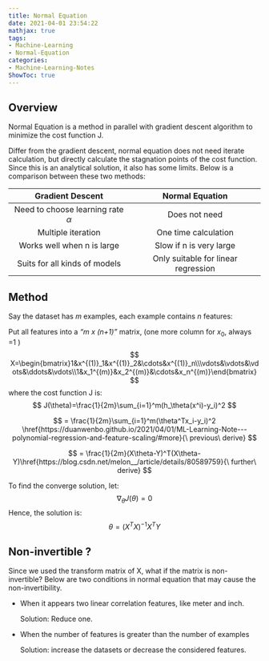 ```yaml
---
title: Normal Equation
date: 2021-04-01 23:54:22
mathjax: true
tags:
- Machine-Learning
- Normal-Equation
categories:
- Machine-Learning-Notes
ShowToc: true
---
```


## Overview

Normal Equation is a method in parallel with gradient descent algorithm to minimize the cost function J.
<!--more-->

Differ from the gradient descent, normal equation does not need  iterate calculation, but directly calculate the stagnation points of the cost function. Since this is an analytical solution, it also has some  limits. Below is a comparison between these two methods:

|           Gradient Descent            |           Normal Equation           |
| :-----------------------------------: | :---------------------------------: |
| Need to choose learning rate $\alpha$ |            Does not need            |
|          Multiple iteration           |        One time calculation         |
|      Works well when n is large       |       Slow if n is very large       |
|     Suits for all kinds of models     | Only suitable for linear regression |



## Method

Say the dataset has *m* examples, each example contains *n* features:

Put all features into a *“m x (n+1)”* matrix, (one more column for $x_0$, always =1 )
$$
X=\begin{bmatrix}1&x^{(1)}_1&x^{(1)}_2&\cdots&x^{(1)}_n\\\vdots&\vdots&\vdots&\ddots&\vdots\\1&x_1^{(m)}&x_2^{(m)}&\cdots&x_n^{(m)}\end{bmatrix}
$$
where the cost function J is:
$$
J(\theta)=\frac{1}{2m}\sum_{i=1}^m(h_\theta(x^i)-y_i)^2
$$

$$
= \frac{1}{2m}\sum_{i=1}^m(\theta^Tx_i-y_i)^2 \href{https://duanwenbo.github.io/2021/04/01/ML-Learning-Note---polynomial-regression-and-feature-scaling/#more}{\ previous\ derive}
$$

$$
= \frac{1}{2m}(X\theta-Y)^T(X\theta-Y)\href{https://blog.csdn.net/melon__/article/details/80589759}{\ further\ derive}
$$

To find the converge solution, let:
$$
\nabla_{\theta}J(\theta)=0
$$
Hence, the solution is:
$$
\theta=(X^TX)^{-1}X^TY
$$

## Non-invertible ?

Since we used the  transform matrix of X, what if the matrix is non-invertible? Below are  two conditions in normal equation that may cause the non-invertibility.

- When it appears two linear correlation features, like meter and inch.

  Solution: Reduce one.

- When the number of features is greater than the number of examples

  Solution:  increase the datasets or decrease the considered features.

